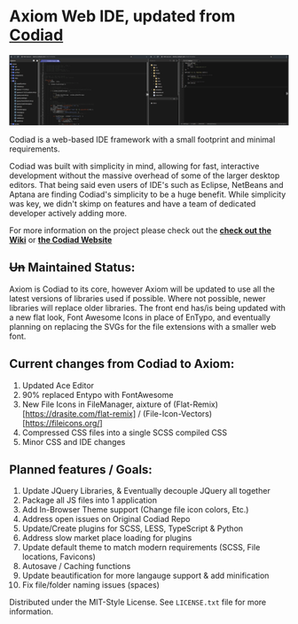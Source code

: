 # Axiom Web IDE, updated from [Codiad](http://codiad.com/)

![Screenshot: Codiad VS Axiom](/docs/axiom-codiad.png?raw=true "Axiom compared to Codiad")

Codiad is a web-based IDE framework with a small footprint and minimal requirements. 

Codiad was built with simplicity in mind, allowing for fast, interactive development without the massive overhead of some of the larger desktop editors. That being said even users of IDE's such as Eclipse, NetBeans and Aptana are finding Codiad's simplicity to be a huge benefit. While simplicity was key, we didn't skimp on features and have a team of dedicated developer actively adding more.

For more information on the project please check out the **[check out the Wiki](https://github.com/Codiad/Codiad/wiki)** or **[the Codiad Website](http://www.codiad.com)**

## ~~Un~~ Maintained Status:

Axiom is Codiad to its core, however Axiom will be updated to use all the latest versions of libraries used if possible. Where not possible, newer libraries will replace older libraries. The front end has/is being updated with a new flat look, Font Awesome Icons in place of EnTypo, and eventually planning on replacing the SVGs for the file extensions with a smaller web font.

## Current changes from Codiad to Axiom:
01. Updated Ace Editor
02. 90% replaced Entypo with FontAwesome
03. New File Icons in FileManager, aixture of (Flat-Remix)[https://drasite.com/flat-remix] / (File-Icon-Vectors)[https://fileicons.org/]
04. Compressed CSS files into a single SCSS compiled CSS
05. Minor CSS and IDE changes


## Planned features / Goals:
01. Update JQuery Libraries, & Eventually decouple JQuery all together
02. Package all JS files into 1 application
03. Add In-Browser Theme support (Change file icon colors, Etc.)
04. Address open issues on Original Codiad Repo
05. Update/Create plugins for SCSS, LESS, TypeScript & Python
06. Address slow market place loading for plugins
07. Update default theme to match modern requirements (SCSS, File locations, Favicons)
08. Autosave / Caching functions
09. Update beautification for more langauge support & add minification
10. Fix file/folder naming issues (spaces)

Distributed under the MIT-Style License. See `LICENSE.txt` file for more information.
